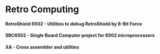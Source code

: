# Retro Computing

#### RetroShield 6502 - Utilities to debug RetroShield by 8-Bit Force 

#### SBC6502 - Single Board Computer project for 6502 microprocessors

#### XA - Cross assembler and utilities
